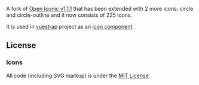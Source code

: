 A fork of [Open Iconic v1.1.1](http://useiconic.com/open) that has been extended with 2 more icons: circle and circle-outline and it now consists of 225 icons. 

It is used in [vuestrap](https://github.com/gritcode/vuestrap) project as an [icon component](https://github.com/kzima/vuestrap-icons).

## License

### Icons

All code (including SVG markup) is under the [MIT License](http://opensource.org/licenses/MIT).
